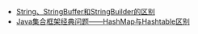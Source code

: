 - [String、StringBuffer和StringBuilder的区别](/java/String、StringBuffer和StringBuilder的区别.md)
- [Java集合框架经典问题——HashMap与Hashtable区别](/java/Java集合框架经典问题——HashMap与Hashtable区别.md)
